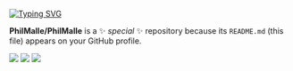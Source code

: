 <!--### Hi there 👋 -->
<p align="center">
  
[![Typing SVG](https://readme-typing-svg.demolab.com?font=Terminal&pause=1000&color=24F700&random=false&width=435&lines=Trying+bruteforce+;found+valid+credentials+;trying+to+connect+on+port+1337;Access+Granted+...+pwn3d)](https://git.io/typing-svg)

**PhilMalle/PhilMalle** is a ✨ _special_ ✨ repository because its `README.md` (this file) appears on your GitHub profile.

<!-- <p align="center">
<img src="https://i.imgur.com/P5GnEXL.gif">  -->


![](https://github-readme-stats.vercel.app/api?username=philmalle&theme=vue-dark&hide_border=true&include_all_commits=true&bg_color=0d1117&hide=issues,contribs&count_private=true)  ![](https://github-readme-stats.vercel.app/api/top-langs/?username=philmalle&theme=vue-dark&bg_color=0d1117&hide_border=true&include_all_commits=true&layout=compact&langs_count=6) 
![](https://github-readme-streak-stats.herokuapp.com/?user=philmalle&theme=vue-dark&background=0d1117&hide_border=true)<br/>
